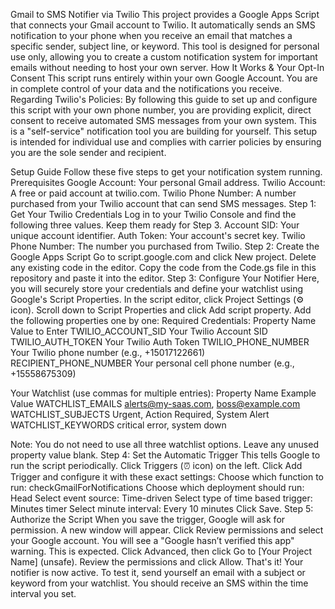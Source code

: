 Gmail to SMS Notifier via Twilio
This project provides a Google Apps Script that connects your Gmail account to Twilio. It automatically sends an SMS notification to your phone when you receive an email that matches a specific sender, subject line, or keyword.
This tool is designed for personal use only, allowing you to create a custom notification system for important emails without needing to host your own server.
How It Works & Your Opt-In Consent
This script runs entirely within your own Google Account. You are in complete control of your data and the notifications you receive.
Regarding Twilio's Policies: By following this guide to set up and configure this script with your own phone number, you are providing explicit, direct consent to receive automated SMS messages from your own system. This is a "self-service" notification tool you are building for yourself. This setup is intended for individual use and complies with carrier policies by ensuring you are the sole sender and recipient.


Setup Guide
Follow these five steps to get your notification system running.
Prerequisites
Google Account: Your personal Gmail address.
Twilio Account: A free or paid account at twilio.com.
Twilio Phone Number: A number purchased from your Twilio account that can send SMS messages.
Step 1: Get Your Twilio Credentials
Log in to your Twilio Console and find the following three values. Keep them ready for Step 3.
Account SID: Your unique account identifier.
Auth Token: Your account's secret key.
Twilio Phone Number: The number you purchased from Twilio.
Step 2: Create the Google Apps Script
Go to script.google.com and click New project.
Delete any existing code in the editor.
Copy the code from the Code.gs file in this repository and paste it into the editor.
Step 3: Configure Your Notifier
Here, you will securely store your credentials and define your watchlist using Google's Script Properties.
In the script editor, click Project Settings (⚙️ icon).
Scroll down to Script Properties and click Add script property.
Add the following properties one by one:
Required Credentials:
Property Name
Value to Enter
TWILIO_ACCOUNT_SID
Your Twilio Account SID
TWILIO_AUTH_TOKEN
Your Twilio Auth Token
TWILIO_PHONE_NUMBER
Your Twilio phone number (e.g., +15017122661)
RECIPIENT_PHONE_NUMBER
Your personal cell phone number (e.g., +15558675309)

Your Watchlist (use commas for multiple entries):
Property Name
Example Value
WATCHLIST_EMAILS
alerts@my-saas.com, boss@example.com
WATCHLIST_SUBJECTS
Urgent, Action Required, System Alert
WATCHLIST_KEYWORDS
critical error, system down

Note: You do not need to use all three watchlist options. Leave any unused property value blank.
Step 4: Set the Automatic Trigger
This tells Google to run the script periodically.
Click Triggers (⏰ icon) on the left.
Click Add Trigger and configure it with these exact settings:
Choose which function to run: checkGmailForNotifications
Choose which deployment should run: Head
Select event source: Time-driven
Select type of time based trigger: Minutes timer
Select minute interval: Every 10 minutes
Click Save.
Step 5: Authorize the Script
When you save the trigger, Google will ask for permission.
A new window will appear. Click Review permissions and select your Google account.
You will see a "Google hasn’t verified this app" warning. This is expected. Click Advanced, then click Go to [Your Project Name] (unsafe).
Review the permissions and click Allow.
That's it! Your notifier is now active. To test it, send yourself an email with a subject or keyword from your watchlist. You should receive an SMS within the time interval you set.

